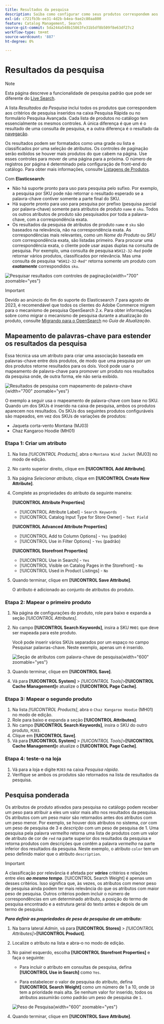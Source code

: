 ```yaml
---
title: Resultados da pesquisa
description: Saiba como configurar como seus produtos correspondem aos critérios de pesquisa inseridos na caixa Pesquisa rápida ou no formulário Pesquisa avançada.
exl-id: c721fb3b-ee31-4d2b-b4ea-9ae2c80aa800
feature: Catalog Management, Search
source-git-commit: 5da244a548b15863fe31b5df8b509f8e63df27c2
workflow-type: tm+mt
source-wordcount: '887'
ht-degree: 0%

---
```


# Resultados da pesquisa

>[!NOTE]
>
>Esta página descreve a funcionalidade de pesquisa padrão que pode ser diferente do [Live Search](https://experienceleague.adobe.com/docs/commerce/live-search/overview.html).

A lista _Resultados da Pesquisa_ inclui todos os produtos que correspondem aos critérios de pesquisa inseridos na caixa Pesquisa Rápida ou no formulário Pesquisa Avançada. Cada lista de produtos no catálogo tem essencialmente os mesmos controles. A única diferença é que um é o resultado de uma consulta de pesquisa, e a outra diferença é o resultado da [navegação](navigation.md).

Os resultados podem ser formatados como uma grade ou lista e classificados por uma seleção de atributos. Os controles de paginação serão exibidos se houver mais produtos do que cabem na página. Use esses controles para mover de uma página para a próxima. O número de registros por página é determinado pela configuração de front-end do catálogo. Para obter mais informações, consulte [Listagens de Produtos](navigation-product-listings.md).

Com **Elasticsearch**:

- Não há suporte pronto para uso para pesquisa pelo sufixo. Por exemplo, a pesquisa por SKU pode não retornar o resultado esperado se a palavra-chave contiver somente a parte final do SKU.
- Há suporte pronto para uso para pesquisa por prefixo (pesquisa parcial por palavra-chave) somente para atributos de produto `name` e `sku`. Todos os outros atributos de produto são pesquisados por toda a palavra-chave, com a correspondência exata.
- Os resultados da pesquisa de atributos de produto `name` e `sku` são baseados na relevância, não na correspondência exata. As correspondências mais relevantes, como um _Nome do Produto_ ou _SKU_ com correspondência exata, são listadas primeiro. Para procurar uma correspondência exata, o cliente pode usar aspas duplas na consulta de pesquisa. Por exemplo, uma consulta de pesquisa `WSH12-32-Red` pode retornar vários produtos, classificados por relevância. Mas uma consulta de pesquisa `"WSH12-32-Red"` retorna somente um produto com **_exatamente_** correspondidos `sku`.

![Pesquisar resultados com controles de paginação](./assets/storefront-search-results-shorts.png){width="700" zoomable="yes"}

>[!IMPORTANT]
>
>Devido ao anúncio do fim do suporte do Elasticsearch 7 para agosto de 2023, é recomendável que todos os clientes do Adobe Commerce migrem para o mecanismo de pesquisa OpenSearch 2.x. Para obter informações sobre como migrar o mecanismo de pesquisa durante a atualização do produto, consulte [Migrando para o OpenSearch](https://experienceleague.adobe.com/docs/commerce-operations/upgrade-guide/prepare/opensearch-migration.html) no _Guia de Atualização_.

## Mapeamento de palavras-chave para estender os resultados da pesquisa

Essa técnica usa um atributo para criar uma associação baseada em palavras-chave entre dois produtos, de modo que uma pesquisa por um dos produtos retorne resultados para os dois. Você pode usar o mapeamento de palavra-chave para promover um produto nos resultados da pesquisa onde, de outra forma, ele não seria exibido.

![Resultados de pesquisa com mapeamento de palavra-chave](./assets/storefront-search-results-extended.png){width="700" zoomable="yes"}

O exemplo a seguir usa o mapeamento de palavra-chave com base no SKU. Quando um dos SKUs é inserido na caixa de pesquisa, ambos os produtos aparecem nos resultados. Os SKUs dos seguintes produtos configuráveis são mapeados, em vez dos SKUs de variações de produtos:

- Jaqueta corta-vento Montana (MJ03)
- Chaz Kangaroo Hoodie (MH01)

### Etapa 1: Criar um atributo

1. Na lista _[!UICONTROL Products]_, abra o `Montana Wind Jacket` (MJ03) no modo de edição.
1. No canto superior direito, clique em **[!UICONTROL Add Attribute]**.
1. Na página _Selecionar atributo_, clique em **[!UICONTROL Create New Attribute]**.
1. Complete as propriedades do atributo da seguinte maneira:

   **[!UICONTROL Attribute Properties]**

   - [!UICONTROL Attribute Label] - `Search Keywords`
   - [!UICONTROL Catalog Input Type for Store Owner] - `Text Field`

   **[!UICONTROL Advanced Attribute Properties]**

   - [!UICONTROL Add to Column Options] - `Yes` (padrão)
   - [!UICONTROL Use in Filter Options] - `Yes` (padrão)

   **[!UICONTROL Storefront Properties]**

   - [!UICONTROL Use in Search] - `Yes`
   - [!UICONTROL Visible on Catalog Pages in the Storefront] - `No`
   - [!UICONTROL Used in Product Listings] - `No`

1. Quando terminar, clique em **[!UICONTROL Save Attribute]**.

   O atributo é adicionado ao conjunto de atributos do produto.

### Etapa 2: Mapear o primeiro produto

1. Na página de configurações do produto, role para baixo e expanda a seção _[!UICONTROL Attributes]_.
1. No campo **[!UICONTROL Search Keywords]**, insira a SKU `MH01` que deve ser mapeada para este produto.

   Você pode inserir vários SKUs separados por um espaço no campo Pesquisar palavras-chave. Neste exemplo, apenas um é inserido.

   ![Seção de atributos com palavra-chave de pesquisa](./assets/search-keywords-attribute.png){width="600" zoomable="yes"}

1. Quando terminar, clique em **[!UICONTROL Save]**.
1. Vá para **[!UICONTROL System]** > _[!UICONTROL Tools]_>**[!UICONTROL Cache Management]**&#x200B;e atualize o **[!UICONTROL Page Cache]**.

### Etapa 3: Mapear o segundo produto

1. Na lista _[!UICONTROL Products]_, abra o `Chaz Kangaroo Hoodie` (MH01) no modo de edição.
1. Role para baixo e expanda a seção **[!UICONTROL Attributes]**.
1. No campo **[!UICONTROL Search Keywords]**, insira o SKU do outro produto, `MJ03`.
1. Clique em **[!UICONTROL Save]**.
1. Vá para **[!UICONTROL System]** > _[!UICONTROL Tools]_>**[!UICONTROL Cache Management]**&#x200B;e atualize o **[!UICONTROL Page Cache]**.

### Etapa 4: teste-o na loja

1. Vá para a loja e digite `MJ03` na caixa _Pesquisa rápida_.
1. Verifique se ambos os produtos são retornados na lista de resultados da pesquisa.

## Pesquisa ponderada

Os atributos de produto ativados para pesquisa no catálogo podem receber um peso para atribuir a eles um valor mais alto nos resultados da pesquisa. Os atributos com um peso maior são retornados antes dos atributos com um peso menor. Por exemplo, se houver dois atributos no sistema, _cor_ com um peso de pesquisa de 3 e _descrição_ com um peso de pesquisa de 1. Uma pesquisa pela palavra _vermelho_ retorna uma lista de produtos com um valor de atributo de cor de `red` na parte superior dos resultados da pesquisa e retorna produtos com descrições que contêm a palavra _vermelho_ na parte inferior dos resultados da pesquisa. Neste exemplo, o atributo `color` tem um peso definido maior que o atributo `description`.

>[!IMPORTANT]
>
>A classificação por relevância é afetada por **_vários_** critérios e relações entre eles **_ao mesmo tempo_**. [!UICONTROL Search Weight] é apenas um desses critérios. Isso significa que, às vezes, os atributos com menor peso de pesquisa ainda podem ter mais relevância do que os atributos com maior peso de pesquisa. Outros critérios podem incluir o número de correspondências em um determinado atributo, a posição do termo de pesquisa encontrado e a estrutura geral do texto antes e depois de um termo de pesquisa.

**_Para definir as propriedades de peso de pesquisa de um atributo:_**

1. Na barra lateral _Admin_, vá para **[!UICONTROL Stores]** > _[!UICONTROL Attributes]_>**[!UICONTROL Product]**.

1. Localize o atributo na lista e abra-o no modo de edição.

1. No painel esquerdo, escolha **[!UICONTROL Storefront Properties]** e faça o seguinte:

   - Para incluir o atributo em consultas de pesquisa, defina **[!UICONTROL Use in Search]** como `Yes`.

   - Para estabelecer o valor de pesquisa do atributo, defina **[!UICONTROL Search Weight]** como um número de 1 a 10, onde `10` tem a prioridade mais alta. Se nenhum valor for inserido, todos os atributos assumirão como padrão um peso de pesquisa de `1`.

   ![Peso de Pesquisa](./assets/search-weight.png){width="600" zoomable="yes"}

1. Quando terminar, clique em **[!UICONTROL Save Attribute]**.
